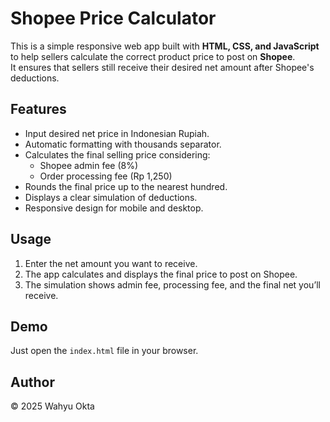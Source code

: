# Shopee Price Calculator

This is a simple responsive web app built with **HTML, CSS, and JavaScript** to help sellers calculate the correct product price to post on **Shopee**.  
It ensures that sellers still receive their desired net amount after Shopee's deductions.

## Features
- Input desired net price in Indonesian Rupiah.
- Automatic formatting with thousands separator.
- Calculates the final selling price considering:
  - Shopee admin fee (8%)
  - Order processing fee (Rp 1,250)
- Rounds the final price up to the nearest hundred.
- Displays a clear simulation of deductions.
- Responsive design for mobile and desktop.

## Usage
1. Enter the net amount you want to receive.
2. The app calculates and displays the final price to post on Shopee.
3. The simulation shows admin fee, processing fee, and the final net you’ll receive.

## Demo
Just open the `index.html` file in your browser.

## Author
© 2025 Wahyu Okta
